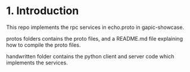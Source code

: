 # 1. Introduction

This repo implements the rpc services in echo.proto in gapic-showcase.

protos folders contains the proto files, and a README.md file explaining how to compile the proto files.

handwritten folder contains the python client and server code which implements the services.
